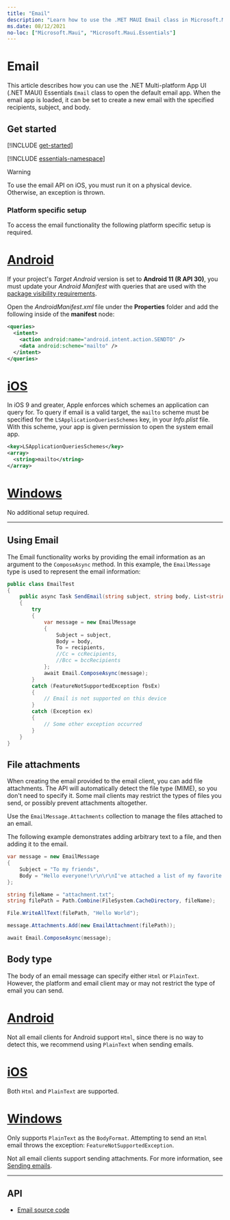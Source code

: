 ```yaml
---
title: "Email"
description: "Learn how to use the .MET MAUI Email class in Microsoft.Maui.Essentials to open the default email application. The subject, body, and recipients of email can be set."
ms.date: 08/12/2021
no-loc: ["Microsoft.Maui", "Microsoft.Maui.Essentials"]
---
```


# Email

This article describes how you can use the .NET Multi-platform App UI (.NET MAUI) Essentials `Email` class to open the default email app. When the email app is loaded, it can be set to create a new email with the specified recipients, subject, and body.

## Get started

[!INCLUDE [get-started](includes/get-started.md)]

[!INCLUDE [essentials-namespace](includes/essentials-namespace.md)]

> [!WARNING]
> To use the email API on iOS, you must run it on a physical device. Otherwise, an exception is thrown.

### Platform specific setup

To access the email functionality the following platform specific setup is required.

<!-- markdownlint-disable MD025 -->
# [Android](#tab/android)

If your project's _Target Android_ version is set to **Android 11 (R API 30)**, you must update your _Android Manifest_ with queries that are used with the [package visibility requirements](https://developer.android.com/preview/privacy/package-visibility).

Open the _AndroidManifest.xml_ file under the **Properties** folder and add the following inside of the **manifest** node:

```xml
<queries>
  <intent>
    <action android:name="android.intent.action.SENDTO" />
    <data android:scheme="mailto" />
  </intent>
</queries>
```

# [iOS](#tab/ios)

In iOS 9 and greater, Apple enforces which schemes an application can query for. To query if email is a valid target, the `mailto` scheme must be specified for the `LSApplicationQueriesSchemes` key, in your _Info.plist_ file. With this scheme, your app is given permission to open the system email app.

```xml
<key>LSApplicationQueriesSchemes</key>
<array>
  <string>mailto</string>
</array>
```

# [Windows](#tab/windows)

No additional setup required.

-----
<!-- markdownlint-enable MD025 -->

## Using Email

The Email functionality works by providing the email information as an argument to the `ComposeAsync` method. In this example, the `EmailMessage` type is used to represent the email information:

```csharp
public class EmailTest
{
    public async Task SendEmail(string subject, string body, List<string> recipients)
    {
        try
        {
            var message = new EmailMessage
            {
                Subject = subject,
                Body = body,
                To = recipients,
                //Cc = ccRecipients,
                //Bcc = bccRecipients
            };
            await Email.ComposeAsync(message);
        }
        catch (FeatureNotSupportedException fbsEx)
        {
            // Email is not supported on this device
        }
        catch (Exception ex)
        {
            // Some other exception occurred
        }
    }
}
```

## File attachments

When creating the email provided to the email client, you can add file attachments. The API will automatically detect the file type (MIME), so you don't need to specify it. Some mail clients may restrict the types of files you send, or possibly prevent attachments altogether.

Use the `EmailMessage.Attachments` collection to manage the files attached to an email.

The following example demonstrates adding arbitrary text to a file, and then adding it to the email.

```csharp
var message = new EmailMessage
{
    Subject = "To my friends",
    Body = "Hello everyone!\r\n\r\nI've attached a list of my favorite memories.",
};

string fileName = "attachment.txt";
string filePath = Path.Combine(FileSystem.CacheDirectory, fileName);

File.WriteAllText(filePath, "Hello World");

message.Attachments.Add(new EmailAttachment(filePath));

await Email.ComposeAsync(message);
```

## Body type

The body of an email message can specify either `Html` or `PlainText`. However, the platform and email client may or may not restrict the type of email you can send.

<!-- markdownlint-disable MD025 -->
<!-- markdownlint-disable MD024 -->
# [Android](#tab/android)

Not all email clients for Android support `Html`, since there is no way to detect this, we recommend using `PlainText` when sending emails.

# [iOS](#tab/ios)

Both `Html` and `PlainText` are supported.

# [Windows](#tab/windows)

Only supports `PlainText` as the `BodyFormat`. Attempting to send an `Html` email throws the exception: `FeatureNotSupportedException`.

Not all email clients support sending attachments. For more information, see [Sending emails](/windows/uwp/contacts-and-calendar/sending-email).

-----
<!-- markdownlint-enable MD024 -->
<!-- markdownlint-enable MD025 -->

## API

- [Email source code](https://github.com/dotnet/maui/tree/main/src/Essentials/src/Email)
<!-- - [Email API documentation](xref:Microsoft.Maui.Essentials.Email)-->
